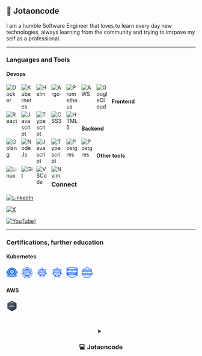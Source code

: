## :construction_worker: Jotaoncode

I am a humble Software Engineer that loves to learn every day new technologies, always learning from the community and trying to imrpove my self as a professional.

---

### Languages and Tools

#### Devops

<img align="left" alt="Docker" width="30px" style="padding-right:10px;" src="https://cdn.jsdelivr.net/gh/devicons/devicon@latest/icons/docker/docker-original.svg" />
<img align="left" alt="Kubernetes" width="30px" style="padding-right:10px;" src="https://cdn.jsdelivr.net/gh/devicons/devicon@latest/icons/kubernetes/kubernetes-original.svg" />
<img align="left" alt="Helm" width="30px" style="padding-right:10px;" src="https://cdn.jsdelivr.net/gh/devicons/devicon@latest/icons/helm/helm-original.svg" />
<img align="left" alt="Argo" width="30px" style="padding-right:10px;" src="https://cdn.jsdelivr.net/gh/devicons/devicon@latest/icons/argocd/argocd-original.svg" />
<img align="left" alt="Prometheus" width="30px" style="padding-right:10px;" src="https://cdn.jsdelivr.net/gh/devicons/devicon@latest/icons/prometheus/prometheus-original.svg" />
<img align="left" alt="AWS" width="30px" style="padding-right:10px;" src="https://cdn.jsdelivr.net/gh/devicons/devicon@latest/icons/amazonwebservices/amazonwebservices-original-wordmark.svg" />
<img align="left" alt="GoogleCloud" width="30px" style="padding-right:10px;" src="https://cdn.jsdelivr.net/gh/devicons/devicon@latest/icons/googlecloud/googlecloud-original.svg" />

<br />

#### Frontend

<img align="left" alt="React" width="30px" style="padding-right:10px;" src="https://cdn.jsdelivr.net/gh/devicons/devicon@latest/icons/react/react-original.svg" />
<img align="left" alt="Javascript" width="30px" style="padding-right:10px;" src="https://cdn.jsdelivr.net/gh/devicons/devicon@latest/icons/javascript/javascript-plain.svg" />
<img align="left" alt="Typescript" width="30px" style="padding-right:10px;" src="https://cdn.jsdelivr.net/gh/devicons/devicon@latest/icons/typescript/typescript-plain.svg" />
<img align="left" alt="CSS3" width="30px" style="padding-right:10px;" src="https://cdn.jsdelivr.net/gh/devicons/devicon@latest/icons/css3/css3-plain.svg" />
<img align="left" alt="HTML5" width="30px" style="padding-right:10px;" src="https://cdn.jsdelivr.net/gh/devicons/devicon@latest/icons/html5/html5-plain.svg" />

<br />

#### Backend

<img align="left" alt="Golang" width="30px" style="padding-right:10px;" src="https://cdn.jsdelivr.net/gh/devicons/devicon@latest/icons/go/go-original.svg" />
<img align="left" alt="NodeJs" width="30px" style="padding-right:10px;" src="https://cdn.jsdelivr.net/gh/devicons/devicon@latest/icons/nodejs/nodejs-original-wordmark.svg" />
<img align="left" alt="Javascript" width="30px" style="padding-right:10px;" src="https://cdn.jsdelivr.net/gh/devicons/devicon@latest/icons/javascript/javascript-plain.svg" />
<img align="left" alt="Typescript" width="30px" style="padding-right:10px;" src="https://cdn.jsdelivr.net/gh/devicons/devicon@latest/icons/typescript/typescript-plain.svg" />
<img align="left" alt="Postgres" width="30px" style="padding-right:10px;" src="https://cdn.jsdelivr.net/gh/devicons/devicon@latest/icons/postgresql/postgresql-original.svg" />
<img align="left" alt="Postgres" width="30px" style="padding-right:10px;" src="https://cdn.jsdelivr.net/gh/devicons/devicon@latest/icons/mongodb/mongodb-original.svg" />

<br />

#### Other tools

<img align="left" alt="Linux" width="30px" style="padding-right:10px;" src="https://cdn.jsdelivr.net/gh/devicons/devicon@latest/icons/linux/linux-original.svg" />
<img align="left" alt="Git" width="30px" style="padding-right:10px;" src="https://cdn.jsdelivr.net/gh/devicons/devicon@latest/icons/git/git-original.svg" />
<img align="left" alt="VSCode" width="30px" style="padding-right:10px;" src="https://cdn.jsdelivr.net/gh/devicons/devicon@latest/icons/vscode/vscode-original.svg" />
<img align="left" alt="Nvim" width="30px" style="padding-right:10px;" src="https://cdn.jsdelivr.net/gh/devicons/devicon@latest/icons/neovim/neovim-original.svg" />

<br />

### Connect

[![LinkedIn](https://img.shields.io/badge/LinkedIn%20Connect-0A66C2?logo=linkedin&logoColor=fff)](https://www.linkedin.com/in/garciajuanjose/)

[![X](https://img.shields.io/badge/X-%23000000.svg?logo=X&logoColor=white)](https://x.com/juangar68043827)

[![YouTube](https://img.shields.io/badge/YouTube-%23FF0000.svg?logo=YouTube&logoColor=white)](https://www.youtube.com/channel/UC3w8F2SQIkBg2UrwUkhx7pw)]

---

### Certifications, further education


#### Kubernetes

<a href="https://www.credly.com/badges/28d42f3c-4a2b-4c3a-8a20-c563760b422b/public_url">
    <img align="left" alt="Kubestronaut" width="30px" style="padding-right:10px;" src="./images/kubestronaut.png" />
</a>

<a href="https://www.credly.com/badges/0a5fac0e-5959-4a02-82b7-fe60b1d68fdc/public_url">
    <img align="left" alt="CKS" width="30px" style="padding-right:10px;" src="./images/cks-certified-kubernetes-security-specialist.png" />
</a>

<a href="https://www.credly.com/badges/8e27b716-0fe6-4dda-a3b5-bfd21617622e/public_url">
    <img align="left" alt="CKA" width="30px" style="padding-right:10px;" src="./images/cka-certified-kubernetes-administrator.png" />
</a>

<a href="https://www.credly.com/badges/a4125674-0788-4257-b07f-35a013153204/public_url">
    <img align="left" alt="CKAD" width="30px" style="padding-right:10px;" src="./images/ckad-certified-kubernetes-application-developer.png" />
</a>

<a href="https://www.credly.com/badges/3ffe0614-f205-471f-a154-c91ec86f66e6/public_url">
    <img align="left" alt="KCSA" width="30px" style="padding-right:10px;" src="./images/kcsa-kubernetes-and-cloud-native-security-associate.png" />
</a>

<a href="https://www.credly.com/badges/3ffe0614-f205-471f-a154-c91ec86f66e6/public_url">
    <img align="left" alt="KCNA" width="30px" style="padding-right:10px;" src="./images/kcna-kubernetes-and-cloud-native-associate.png" />
</a>

<br />
<br />

#### AWS

<a href="https://www.credly.com/badges/79ae45f7-12ea-4996-ac1f-dfca7f4d1e9b/public_url">
    <img align="left" alt="AWSCloudPractitioner" width="30px" style="padding-right:10px;" src="./images/aws-certified-cloud-practitioner.png" />
</a>

<br />
<br />

#
<details>
 <summary style="text-align:center;"><h3>💻 Jotaoncode </h3></summary>
   Started working professionaly in 2011 as a Software developer, but started writing code since I was about 13 years old inspired by my brother who was already learning electronics.
   I had the chance to learn from different industries, their needs and how they work in regards to solve their problems from a technical point of view.
   Mentor of some students in a bootcamp at Thinkful was one of the most enriching experiencies, but the project I always remember with a lot of love is
   Trivia crack a video game we worked for a tv show called Susana Gimenez in Argentina, this is a game of learning and education in it's heart and the people that worked with this project is people I appreciate a lot.
   Father of 2 children, Argentinian living in Hamburg that every day tries to be a better professional and person, learning and listening.
</details>

[website]: https://jotaoncode.github.io
[youtube]: https://www.youtube.com/channel/UC3w8F2SQIkBg2UrwUkhx7pw

